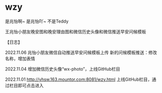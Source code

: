 # wzy
是兆怡啊~ 是兆怡吖~ 不是Teddy

王兆怡小朋友晚安图和晚安理由图和微信历史头像和微信推送早安问候模板

【日志】

2022.11.06
兆怡小朋友微信自动推送早安问候模板上传
新的问候模板推送：修改名称，增加表情

2022.11.04
增加微信历史头像“wx-photo”，上线GitHub栏目

2022.11.01 
http://yhsw.163.mountor.com:8081/wzy.html 上线GitHub栏目，通过栏目即可点击进入
